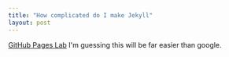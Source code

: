 ```yaml
---
title: "How complicated do I make Jekyll"
layout: post
---
```


[GitHub Pages Lab](https://lab.github.com/githubtraining/github-pages?overlay=register-box-overlay)
I'm guessing this will be far easier than google.
